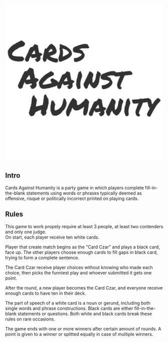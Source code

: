 <p align="center">
  <img width="500" height="500" src="https://github.com/Ghinne/Cards-Against-Humanity/blob/master/app/src/main/res/drawable/logo.png">
</p>

## Intro
Cards Against Humanity is a party game in which players complete fill-in-the-blank statements using words or phrases typically deemed as offensive, risqué or politically incorrect printed on playing cards. 

## Rules
This game to work propely require at least 3 people, at least two contenders and only one judge.<br>
On start, each player receive ten white cards.<br>

Player that create match begins as the "Card Czar" and plays a black card, face up.
The other players choose enough cards to fill gaps in black card, trying to form a complete sentence.

The Card Czar receive player choices without knowing who made each choice, then picks the funniest play and whoever submitted it gets one point.

After the round, a new player becomes the Card Czar, and everyone receive enough cards to have ten in their deck.

The part of speech of a white card is a noun or gerund, including both single words and phrase constructions. Black cards are either fill-in-the-blank statements or questions. Both white and black cards break these rules on rare occasions.

The game ends with one or more winners after certain amount of rounds. A point is given to a winner or splitted equally in case of multiple winners.

